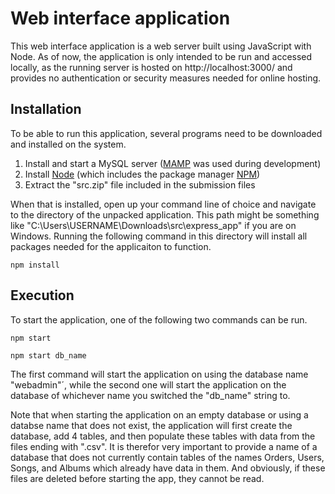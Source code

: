 # Web interface application

This web interface application is a web server built using JavaScript with Node. As of now, the application is only intended to be run and accessed locally, as the running server is hosted on http://localhost:3000/ and provides no authentication or security measures needed for online hosting.

## Installation

To be able to run this application, several programs need to be downloaded and installed on the system.

1. Install and start a MySQL server ([MAMP](https://www.mamp.info/en/downloads/) was used during development)
2. Install [Node](https://nodejs.org/en/) (which includes the package manager [NPM](https://www.npmjs.com/))
3. Extract the "src.zip" file included in the submission files

When that is installed, open up your command line of choice and navigate to the directory of the unpacked application. This path might be something like "C:\Users\USERNAME\Downloads\src\express_app" if you are on Windows.
Running the following command in this directory will install all packages needed for the applicaiton to function.

```
npm install
```

## Execution

To start the application, one of the following two commands can be run.

```
npm start
```

```
npm start db_name
```

The first command will start the application on using the database name "webadmin"´, while the second one will start the application on the database of whichever name you switched the "db_name" string to.

Note that when starting the application on an empty database or using a databse name that does not exist, the application will first create the database, add 4 tables, and then populate these tables with data from the files ending with ".csv". It is therefor very important to provide a name of a database that does not currently contain tables of the names Orders, Users, Songs, and Albums which already have data in them. And obviously, if these files are deleted before starting the app, they cannot be read.
